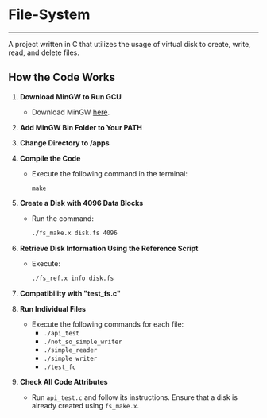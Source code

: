 # File-System
---
A project written in C that utilizes the usage of virtual disk to create, write, read, and delete files. 

## How the Code Works

1. **Download MinGW to Run GCU**
    - Download MinGW [here](https://sourceforge.net/projects/mingw/).

2. **Add MinGW Bin Folder to Your PATH**
   
3. **Change Directory to /apps**
   
4. **Compile the Code**
    - Execute the following command in the terminal:
      ```
      make
      ```

5. **Create a Disk with 4096 Data Blocks**
    - Run the command:
      ```bash
      ./fs_make.x disk.fs 4096
      ```

6. **Retrieve Disk Information Using the Reference Script**
    - Execute:
      ```bash
      ./fs_ref.x info disk.fs
      ```

7. **Compatibility with "test_fs.c"**

8. **Run Individual Files**
   - Execute the following commands for each file:
      - `./api_test`
      - `./not_so_simple_writer`
      - `./simple_reader`
      - `./simple_writer`
      - `./test_fc`

9. **Check All Code Attributes**
    - Run `api_test.c` and follow its instructions. Ensure that a disk is already created using `fs_make.x`.


